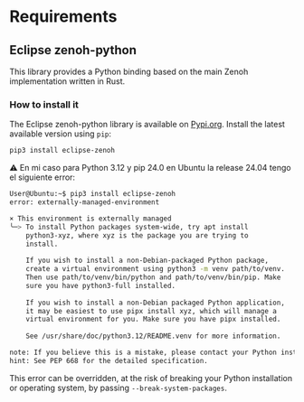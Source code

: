 # Requirements

## Eclipse zenoh-python
This library provides a Python binding based on the main Zenoh implementation written in Rust.

### How to install it
The Eclipse zenoh-python library is available on [Pypi.org](https://pypi.org/project/eclipse-zenoh/). Install the latest available version using ```pip```:
```bash
pip3 install eclipse-zenoh
```

⚠️ En mi caso para Python 3.12 y pip 24.0 en Ubuntu la release 24.04 tengo el siguiente error:
```bash
User@Ubuntu:~$ pip3 install eclipse-zenoh
error: externally-managed-environment

× This environment is externally managed
╰─> To install Python packages system-wide, try apt install
    python3-xyz, where xyz is the package you are trying to
    install.
    
    If you wish to install a non-Debian-packaged Python package,
    create a virtual environment using python3 -m venv path/to/venv.
    Then use path/to/venv/bin/python and path/to/venv/bin/pip. Make
    sure you have python3-full installed.
    
    If you wish to install a non-Debian packaged Python application,
    it may be easiest to use pipx install xyz, which will manage a
    virtual environment for you. Make sure you have pipx installed.
    
    See /usr/share/doc/python3.12/README.venv for more information.

note: If you believe this is a mistake, please contact your Python installation or OS distribution provider. You can override this, at the risk of breaking your Python installation or OS, by passing --break-system-packages.
hint: See PEP 668 for the detailed specification.
```
This error can be overridden, at the risk of breaking your Python installation or operating system, by passing ```--break-system-packages```.
